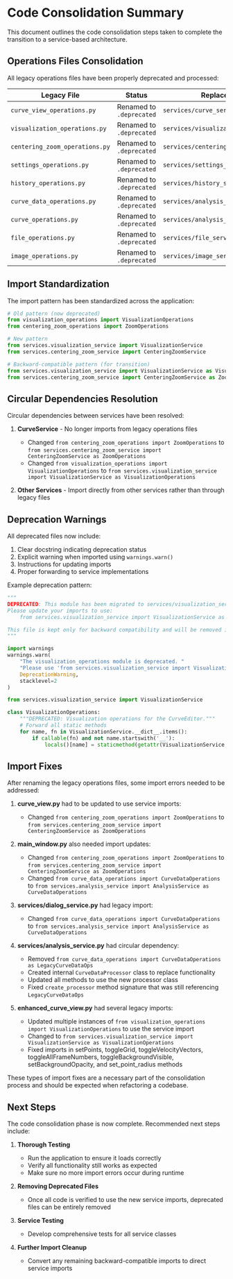 # Code Consolidation Summary

This document outlines the code consolidation steps taken to complete the transition to a service-based architecture.

## Operations Files Consolidation

All legacy operations files have been properly deprecated and processed:

| Legacy File | Status | Replacement |
|-------------|--------|-------------|
| `curve_view_operations.py` | Renamed to `.deprecated` | `services/curve_service.py` |
| `visualization_operations.py` | Renamed to `.deprecated` | `services/visualization_service.py` |
| `centering_zoom_operations.py` | Renamed to `.deprecated` | `services/centering_zoom_service.py` |
| `settings_operations.py` | Renamed to `.deprecated` | `services/settings_service.py` |
| `history_operations.py` | Renamed to `.deprecated` | `services/history_service.py` |
| `curve_data_operations.py` | Renamed to `.deprecated` | `services/analysis_service.py` |
| `curve_operations.py` | Renamed to `.deprecated` | `services/analysis_service.py` |
| `file_operations.py` | Renamed to `.deprecated` | `services/file_service.py` |
| `image_operations.py` | Renamed to `.deprecated` | `services/image_service.py` |

## Import Standardization

The import pattern has been standardized across the application:

```python
# Old pattern (now deprecated)
from visualization_operations import VisualizationOperations
from centering_zoom_operations import ZoomOperations

# New pattern
from services.visualization_service import VisualizationService
from services.centering_zoom_service import CenteringZoomService

# Backward-compatible pattern (for transition)
from services.visualization_service import VisualizationService as VisualizationOperations
from services.centering_zoom_service import CenteringZoomService as ZoomOperations
```

## Circular Dependencies Resolution

Circular dependencies between services have been resolved:

1. **CurveService** - No longer imports from legacy operations files
   - Changed `from centering_zoom_operations import ZoomOperations` to `from services.centering_zoom_service import CenteringZoomService as ZoomOperations`
   - Changed `from visualization_operations import VisualizationOperations` to `from services.visualization_service import VisualizationService as VisualizationOperations`

2. **Other Services** - Import directly from other services rather than through legacy files

## Deprecation Warnings

All deprecated files now include:

1. Clear docstring indicating deprecation status
2. Explicit warning when imported using `warnings.warn()`
3. Instructions for updating imports
4. Proper forwarding to service implementations

Example deprecation pattern:

```python
"""
DEPRECATED: This module has been migrated to services/visualization_service.py
Please update your imports to use:
    from services.visualization_service import VisualizationService as VisualizationOperations

This file is kept only for backward compatibility and will be removed in a future version.
"""

import warnings
warnings.warn(
    "The visualization_operations module is deprecated. "
    "Please use 'from services.visualization_service import VisualizationService' instead.",
    DeprecationWarning,
    stacklevel=2
)

from services.visualization_service import VisualizationService

class VisualizationOperations:
    """DEPRECATED: Visualization operations for the CurveEditor."""
    # Forward all static methods
    for name, fn in VisualizationService.__dict__.items():
        if callable(fn) and not name.startswith('__'):
            locals()[name] = staticmethod(getattr(VisualizationService, name))
```

## Import Fixes

After renaming the legacy operations files, some import errors needed to be addressed:

1. **curve_view.py** had to be updated to use service imports:
   - Changed `from centering_zoom_operations import ZoomOperations` to `from services.centering_zoom_service import CenteringZoomService as ZoomOperations`

2. **main_window.py** also needed import updates:
   - Changed `from centering_zoom_operations import ZoomOperations` to `from services.centering_zoom_service import CenteringZoomService as ZoomOperations`
   - Changed `from curve_data_operations import CurveDataOperations` to `from services.analysis_service import AnalysisService as CurveDataOperations`

3. **services/dialog_service.py** had legacy import:
   - Changed `from curve_data_operations import CurveDataOperations` to `from services.analysis_service import AnalysisService as CurveDataOperations`

4. **services/analysis_service.py** had circular dependency:
   - Removed `from curve_data_operations import CurveDataOperations as LegacyCurveDataOps`
   - Created internal `CurveDataProcessor` class to replace functionality
   - Updated all methods to use the new processor class
   - Fixed `create_processor` method signature that was still referencing `LegacyCurveDataOps`

5. **enhanced_curve_view.py** had several legacy imports:
   - Updated multiple instances of `from visualization_operations import VisualizationOperations` to use the service import
   - Changed to `from services.visualization_service import VisualizationService as VisualizationOperations`
   - Fixed imports in setPoints, toggleGrid, toggleVelocityVectors, toggleAllFrameNumbers, toggleBackgroundVisible, setBackgroundOpacity, and set_point_radius methods

These types of import fixes are a necessary part of the consolidation process and should be expected when refactoring a codebase.

## Next Steps

The code consolidation phase is now complete. Recommended next steps include:

1. **Thorough Testing**
   - Run the application to ensure it loads correctly
   - Verify all functionality still works as expected
   - Make sure no more import errors occur during runtime

2. **Removing Deprecated Files**
   - Once all code is verified to use the new service imports, deprecated files can be entirely removed

3. **Service Testing**
   - Develop comprehensive tests for all service classes

4. **Further Import Cleanup**
   - Convert any remaining backward-compatible imports to direct service imports
